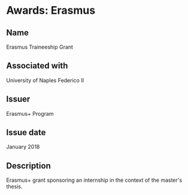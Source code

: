 # Awards: Erasmus

## Name

Erasmus Traineeship Grant

## Associated with

University of Naples Federico II

## Issuer

Erasmus+ Program

## Issue date

January 2018

## Description

Erasmus+ grant sponsoring an internship in the context of the master's thesis.
